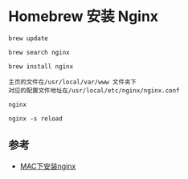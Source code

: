 # Homebrew 安装 Nginx


```
brew update

brew search nginx

brew install nginx

主页的文件在/usr/local/var/www 文件夹下 
对应的配置文件地址在/usr/local/etc/nginx/nginx.conf

nginx

nginx -s reload
```

## 参考

- [MAC下安装nginx](https://segmentfault.com/a/1190000016020328)